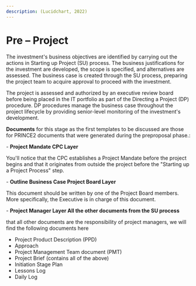 ```yaml
---
description: (Lucidchart, 2022)
---
```


# Pre – Project

The investment's business objectives are identified by carrying out the actions in Starting up Project (SU) process. The business justifications for the investment are developed, the scope is specified, and alternatives are assessed. The business case is created through the SU process, preparing the project team to acquire approval to proceed with the investment.

The project is assessed and authorized by an executive review board before being placed in the IT portfolio as part of the Directing a Project (DP) procedure. DP procedures manage the business case throughout the project lifecycle by providing senior-level monitoring of the investment's development.

&#x20;

**Documents** for this stage as the first templates to be discussed are those for PRINCE2 documents that were generated during the preproposal phase.:

&#x20;

\-          **Project Mandate CPC Layer**

You'll notice that the CPC establishes a Project Mandate before the project begins and that it originates from outside the project before the "Starting up a Project Process" step.

\-          **Outline Business Case Project Board Layer**

This document should be written by one of the Project Board members. More specifically, the Executive is in charge of this document.

\-          **Project Manager Layer All the other documents from the SU process**

that all other documents are the responsibility of project managers, we will find the following documents here

* Project Product Description (PPD)
* Approach
* Project Management Team document (PMT)
* Project Brief (contains all of the above)
* Initiation Stage Plan
* Lessons Log
* Daily Log
